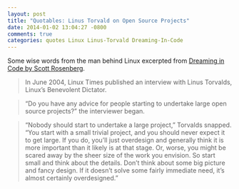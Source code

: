 ```yaml
---
layout: post
title: "Quotables: Linus Torvald on Open Source Projects"
date: 2014-01-02 13:04:27 -0800
comments: true
categories: quotes Linux Linus-Torvald Dreaming-In-Code
---
```


Some wise words from the man behind Linux excerpted from [Dreaming in Code by Scott Rosenberg](http://www.amazon.com/Dreaming-Code-Programmers-Transcendent-Software/dp/1400082471).

>In June 2004, Linux Times published an interview with Linus Torvalds, Linux’s Benevolent Dictator.

>“Do you have any advice for people starting to undertake large open source projects?” the interviewer began.

>“Nobody should start to undertake a large project,” Torvalds snapped. “You start with a small trivial project, and you should never expect it to get large. If you do, you’ll just overdesign and generally think it is more important than it likely is at that stage. Or, worse, you might be scared away by the sheer size of the work you envision. So start small and think about the details. Don’t think about some big picture and fancy design. If it doesn’t solve some fairly immediate need, it’s almost certainly overdesigned.”
